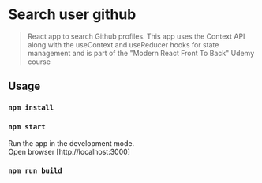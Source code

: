 # Search user github

> React app to search Github profiles. This app uses the Context API along with the useContext and useReducer hooks for state management and is part of the "Modern React Front To Back" Udemy course

## Usage

### `npm install`

### `npm start`

Run the app in the development mode.<br>
Open browser [http://localhost:3000]

### `npm run build`
